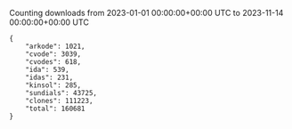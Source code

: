 
Counting downloads from 2023-01-01 00:00:00+00:00 UTC to 2023-11-14 00:00:00+00:00 UTC

```
{
    "arkode": 1021,
    "cvode": 3039,
    "cvodes": 618,
    "ida": 539,
    "idas": 231,
    "kinsol": 285,
    "sundials": 43725,
    "clones": 111223,
    "total": 160681
}
```
